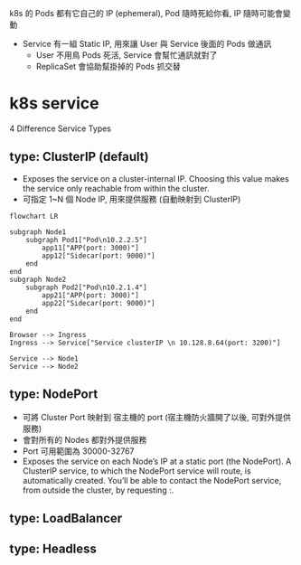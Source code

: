 
k8s 的 Pods 都有它自己的 IP (ephemeral), Pod 隨時死給你看, IP 隨時可能會變動

- Service 有一組 Static IP, 用來讓 User 與 Service 後面的 Pods 做通訊
    - User 不用鳥 Pods 死活, Service 會幫忙通訊就對了
    - ReplicaSet 會協助幫掛掉的 Pods 抓交替

# k8s service

4 Difference Service Types

## type: ClusterIP (default)

- Exposes the service on a cluster-internal IP. Choosing this value makes the service only reachable from within the cluster.
- 可指定 1~N 個 Node IP, 用來提供服務 (自動映射到 ClusterIP)

```mermaid
flowchart LR

subgraph Node1
    subgraph Pod1["Pod\n10.2.2.5"]
        app11["APP(port: 3000)"]
        app12["Sidecar(port: 9000)"]
    end
end
subgraph Node2
    subgraph Pod2["Pod\n10.2.1.4"]
        app21["APP(port: 3000)"]
        app22["Sidecar(port: 9000)"]
    end
end

Browser --> Ingress
Ingress --> Service["Service clusterIP \n 10.128.8.64(port: 3200)"]

Service --> Node1
Service --> Node2
```


## type: NodePort

- 可將 Cluster Port 映射到 宿主機的 port (宿主機防火牆開了以後, 可對外提供服務)
- 會對所有的 Nodes 都對外提供服務
- Port 可用範圍為 30000-32767
- Exposes the service on each Node’s IP at a static port (the NodePort). A ClusterIP service, to which the NodePort service will route, is automatically created. You’ll be able to contact the NodePort service, from outside the cluster, by requesting <NodeIP>:<NodePort>.


## type: LoadBalancer


## type: Headless
